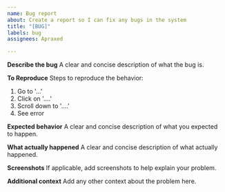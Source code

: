 ```yaml
---
name: Bug report
about: Create a report so I can fix any bugs in the system
title: "[BUG]"
labels: bug
assignees: Apraxed

---
```


**Describe the bug**
A clear and concise description of what the bug is.

**To Reproduce**
Steps to reproduce the behavior:
1. Go to '...'
2. Click on '....'
3. Scroll down to '....'
4. See error

**Expected behavior**
A clear and concise description of what you expected to happen.

**What actually happened**
A clear and concise description of what actually happened.

**Screenshots**
If applicable, add screenshots to help explain your problem.

**Additional context**
Add any other context about the problem here.

